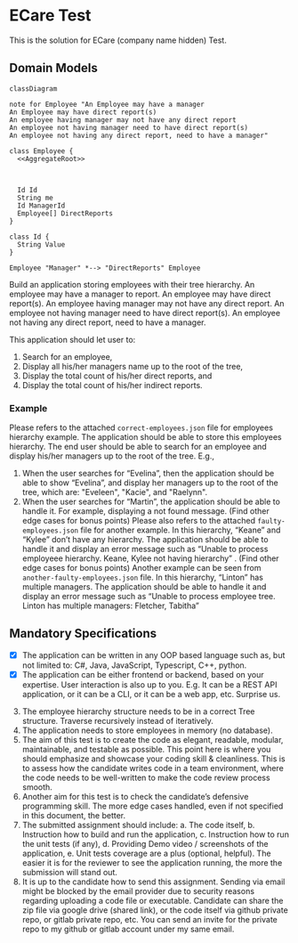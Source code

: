 # ECare Test

This is the solution for ECare (company name hidden) Test.

## Domain Models

```mermaid
classDiagram

note for Employee "An Employee may have a manager
An Employee may have direct report(s)
An employee having manager may not have any direct report
An employee not having manager need to have direct report(s)
An employee not having any direct report, need to have a manager"

class Employee {
  <<AggregateRoot>>



  Id Id
  String me
  Id ManagerId
  Employee[] DirectReports
}

class Id {
  String Value
}

Employee "Manager" *--> "DirectReports" Employee

```

Build an application storing employees with their tree hierarchy. An employee may have a manager
to report. An employee may have direct report(s). An employee having manager may not have any
direct report. An employee not having manager need to have direct report(s). An employee not
having any direct report, need to have a manager.

This application should let user to:

1. Search for an employee,
2. Display all his/her managers name up to the root of the tree,
3. Display the total count of his/her direct reports, and
4. Display the total count of his/her indirect reports.

### Example

Please refers to the attached `correct-employees.json` file for employees hierarchy example. The
application should be able to store this employees hierarchy. The end user should be able to search
for an employee and display his/her managers up to the root of the tree. E.g.,

1. When the user searches for “Evelina”, then the application should be able to show “Evelina”,
   and display her managers up to the root of the tree, which are: "Eveleen", "Kacie", and
   "Raelynn".
2. When the user searches for “Martin”, the application should be able to handle it. For
   example, displaying a not found message. (Find other edge cases for bonus points)
   Please also refers to the attached `faulty-employees.json` file for another example. In this hierarchy,
   “Keane” and “Kylee” don’t have any hierarchy. The application should be able to handle it and display
   an error message such as “Unable to process employeee hierarchy. Keane, Kylee not having
   hierarchy”
   . (Find other edge cases for bonus points)
   Another example can be seen from `another-faulty-employees.json` file. In this hierarchy, “Linton”
   has multiple managers. The application should be able to handle it and display an error message
   such as “Unable to process employee tree. Linton has multiple managers: Fletcher, Tabitha”

## Mandatory Specifications

- [x] The application can be written in any OOP based language such as, but not limited to: C#, Java,
      JavaScript, Typescript, C++, python.
- [x] The application can be either frontend or backend, based on your expertise. User interaction
      is also up to you. E.g. It can be a REST API application, or it can be a CLI, or it can be a web app,
      etc. Surprise us.

3. The employee hierarchy structure needs to be in a correct Tree structure. Traverse recursively
   instead of iteratively.
4. The application needs to store employees in memory (no database).
5. The aim of this test is to create the code as elegant, readable, modular, maintainable, and
   testable as possible. This point here is where you should emphasize and showcase your coding
   skill & cleanliness. This is to assess how the candidate writes code in a team environment,
   where the code needs to be well-written to make the code review process smooth.
6. Another aim for this test is to check the candidate’s defensive programming skill. The more
   edge cases handled, even if not specified in this document, the better.
7. The submitted assignment should include:
   a. The code itself,
   b. Instruction how to build and run the application,
   c. Instruction how to run the unit tests (if any),
   d. Providing Demo video / screenshots of the application,
   e. Unit tests coverage are a plus (optional, helpful).
   The easier it is for the reviewer to see the application running, the more the submission will
   stand out.
8. It is up to the candidate how to send this assignment. Sending via email might be blocked by
   the email provider due to security reasons regarding uploading a code file or executable.
   Candidate can share the zip file via google drive (shared link), or the code itself via github
   private repo, or gitlab private repo, etc. You can send an invite for the private repo to my
   github or gitlab account under my same email.
